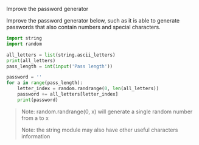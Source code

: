Improve the password generator

Improve the password generator below, such as it is able to generate passwords that also contain numbers and special
characters.

```python
import string
import random

all_letters = list(string.ascii_letters)
print(all_letters)
pass_length = int(input('Pass length'))

password = ''
for a in range(pass_length):
    letter_index = random.randrange(0, len(all_letters))
    password += all_letters[letter_index]
    print(password)
```

> Note: random.randrange(0, x) will generate a single random number from a to x
>
> Note: the string module may also have other useful characters information
